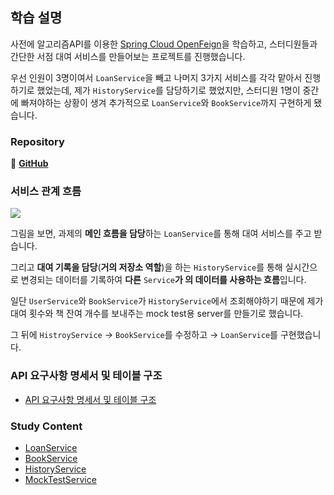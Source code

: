 ## 학습 설명
사전에 알고리즘API를 이용한 [Spring Cloud OpenFeign](오픈페인알고리즘.md)을 학습하고, 스터디원들과 간단한 서점 대여 서비스를 만들어보는 프로젝트를 진행했습니다.

우선 인원이 3명이여서 `LoanService`을 빼고 나머지 3가지 서비스를 각각 맡아서 진행하기로 했었는데, 제가 `HistoryService`를 담당하기로 했었지만, 스터디원 1명이 중간에 빠져야하는 상황이 생겨 추가적으로 `LoanService`와 `BookService`까지 구현하게 됐습니다.

### Repository
📎 **[GitHub](https://github.com/Heo-y-y/study_toy_MSA)**

### 서비스 관계 흐름
![](https://github.com/heo-mewluee-Study-Group/cs-study/assets/112863029/a79613cc-4aff-4309-97a8-7e1ff44f8f0a)

그림을 보면, 과제의 **메인 흐름을 담당**하는 `LoanService`를 통해 대여 서비스를 주고 받습니다.

그리고 **대여 기록을 담당**(**거의 저장소 역할**)을 하는 `HistoryService`를 통해 실시간으로 변경되는 데이터를 기록하여 **다른** `Service`**가 의 데이터를 사용하는 흐름**입니다.

일단 `UserService`와 `BookService`가 `HistoryService`에서 조회해야하기 때문에 제가 대여 횟수와 책 잔여 개수를 보내주는 mock test용 server를 만들기로 했습니다.

그 뒤에 `HistroyService` → `BookService`를 수정하고 → `LoanService`를 구현했습니다.

### API 요구사항 명세서 및 테이블 구조
- [API 요구사항 명세서 및 테이블 구조](요구사항명세서및테이블구조.md)

### Study Content
- [LoanService](LoanService.md)
- [BookService]()
- [HistoryService]()
- [MockTestService]()
